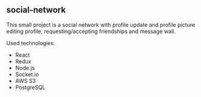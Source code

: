 ## social-network
This small project is a social network with profile update and profile picture editing profile, requesting/accepting friendships and message wall.

Used technologies:

- React
- Redux
- Node.js
- Socket.io
- AWS S3
- PostgreSQL
